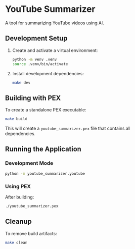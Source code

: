 # YouTube Summarizer

A tool for summarizing YouTube videos using AI.

## Development Setup

1. Create and activate a virtual environment:
   ```bash
   python -m venv .venv
   source .venv/bin/activate
   ```

2. Install development dependencies:
   ```bash
   make dev
   ```

## Building with PEX

To create a standalone PEX executable:

```bash
make build
```

This will create a `youtube_summarizer.pex` file that contains all dependencies.

## Running the Application

### Development Mode
```bash
python -m youtube_summarizer.youtube
```

### Using PEX
After building:
```bash
./youtube_summarizer.pex
```

## Cleanup

To remove build artifacts:
```bash
make clean
```
